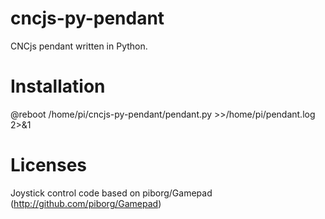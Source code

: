 # cncjs-py-pendant
CNCjs pendant written in Python.

# Installation
@reboot /home/pi/cncjs-py-pendant/pendant.py >>/home/pi/pendant.log 2>&1

# Licenses
Joystick control code based on piborg/Gamepad (http://github.com/piborg/Gamepad)
